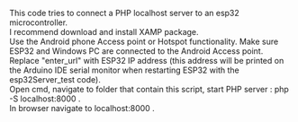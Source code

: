 This code tries to connect a PHP localhost server to an esp32 microcontroller. <br>
I recommend download and install XAMP package. <br>
Use the Android phone Access point or Hotspot functionality. Make sure ESP32 and Windows PC are connected to the Android Access point. <br>
Replace "enter_url" with ESP32 IP address (this address will be printed on the Arduino IDE serial monitor when restarting ESP32 with the esp32Server_test code). <br>
Open cmd, navigate to folder that contain this script, start PHP server : php -S localhost:8000 . <br>
In browser navigate to localhost:8000 . <br>
